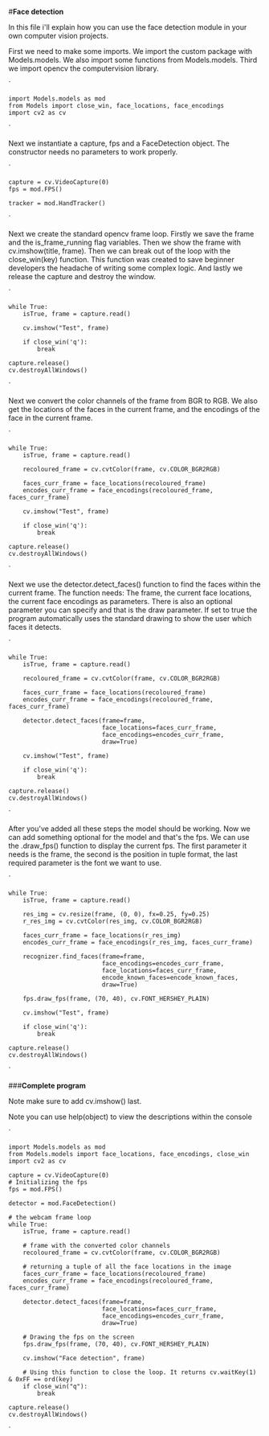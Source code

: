 #**Face detection**

In this file i'll explain how you can use the face detection module in your own computer vision projects.

First we need to make some imports. We import the custom package with Models.models. We also import some functions from Models.models. Third we import opencv the computervision library.

`

    import Models.models as mod
    from Models import close_win, face_locations, face_encodings
    import cv2 as cv

`

Next we instantiate a capture, fps and a FaceDetection object. The constructor needs no parameters to work properly.


`

    capture = cv.VideoCapture(0)
    fps = mod.FPS()

    tracker = mod.HandTracker()

`

Next we create the standard opencv frame loop. Firstly we save the frame and the is_frame_running flag variables. Then we show the frame with cv.imshow(title, frame). Then we can break out of the loop with the close_win(key) function. This function was created to save beginner developers the headache of writing some complex logic. And lastly we release the capture and destroy the window.

`
    
    while True:
        isTrue, frame = capture.read()
        
        cv.imshow("Test", frame)

        if close_win('q'):
            break

    capture.release()
    cv.destroyAllWindows()

`

Next we convert the color channels of the frame from BGR to RGB. We also get the locations of the faces in the current frame, and the encodings of the face in the current frame.

`
    
    while True:
        isTrue, frame = capture.read()
        
        recoloured_frame = cv.cvtColor(frame, cv.COLOR_BGR2RGB)

        faces_curr_frame = face_locations(recoloured_frame)
        encodes_curr_frame = face_encodings(recoloured_frame, faces_curr_frame)

        cv.imshow("Test", frame)

        if close_win('q'):
            break

    capture.release()
    cv.destroyAllWindows()

`

Next we use the detector.detect_faces() function to find the faces within the current frame. The function needs: The frame, the current face locations, the current face encodings as parameters. There is also an optional parameter you can specify and that is the draw parameter. If set to true the program automatically uses the standard drawing to show the user which faces it detects. 

`
    
    while True:
        isTrue, frame = capture.read()
        
        recoloured_frame = cv.cvtColor(frame, cv.COLOR_BGR2RGB)

        faces_curr_frame = face_locations(recoloured_frame)
        encodes_curr_frame = face_encodings(recoloured_frame, faces_curr_frame)
        
        detector.detect_faces(frame=frame,
                              face_locations=faces_curr_frame,
                              face_encodings=encodes_curr_frame,
                              draw=True)

        cv.imshow("Test", frame)

        if close_win('q'):
            break

    capture.release()
    cv.destroyAllWindows()

`

After you've added all these steps the model should be working. Now we can add something optional for the model and that's  the fps. We can use the .draw_fps() function to display the current fps. The first parameter it needs is the frame, the second is the position in tuple format, the last required parameter is the font we want to use.

`

    while True:
        isTrue, frame = capture.read()

        res_img = cv.resize(frame, (0, 0), fx=0.25, fy=0.25)
        r_res_img = cv.cvtColor(res_img, cv.COLOR_BGR2RGB)

        faces_curr_frame = face_locations(r_res_img)
        encodes_curr_frame = face_encodings(r_res_img, faces_curr_frame)

        recognizer.find_faces(frame=frame,
                              face_encodings=encodes_curr_frame,
                              face_locations=faces_curr_frame,
                              encode_known_faces=encode_known_faces,
                              draw=True)

        fps.draw_fps(frame, (70, 40), cv.FONT_HERSHEY_PLAIN)

        cv.imshow("Test", frame)
    
        if close_win('q'):
            break

    capture.release()
    cv.destroyAllWindows()
`

###**Complete program**

Note make sure to add cv.imshow() last.

Note you can use help(object) to view the descriptions within the console


`
    
    import Models.models as mod
    from Models.models import face_locations, face_encodings, close_win
    import cv2 as cv

    capture = cv.VideoCapture(0)
    # Initializing the fps
    fps = mod.FPS()

    detector = mod.FaceDetection()

    # the webcam frame loop
    while True:
        isTrue, frame = capture.read()

        # frame with the converted color channels
        recoloured_frame = cv.cvtColor(frame, cv.COLOR_BGR2RGB)

        # returning a tuple of all the face locations in the image
        faces_curr_frame = face_locations(recoloured_frame)
        encodes_curr_frame = face_encodings(recoloured_frame, faces_curr_frame)

        detector.detect_faces(frame=frame,
                              face_locations=faces_curr_frame,
                              face_encodings=encodes_curr_frame,
                              draw=True)

        # Drawing the fps on the screen
        fps.draw_fps(frame, (70, 40), cv.FONT_HERSHEY_PLAIN)

        cv.imshow("Face detection", frame)
        
        # Using this function to close the loop. It returns cv.waitKey(1) & 0xFF == ord(key)
        if close_win("q"):
            break

    capture.release()
    cv.destroyAllWindows()
`